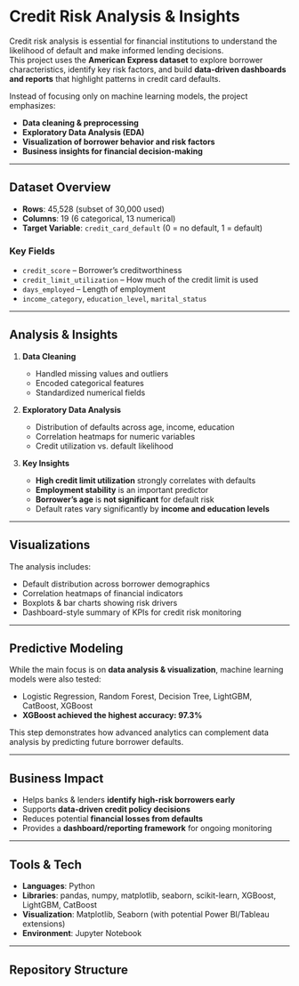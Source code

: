 # Credit Risk Analysis & Insights

Credit risk analysis is essential for financial institutions to understand the likelihood of default and make informed lending decisions.  
This project uses the **American Express dataset** to explore borrower characteristics, identify key risk factors, and build **data-driven dashboards and reports** that highlight patterns in credit card defaults.  

Instead of focusing only on machine learning models, the project emphasizes:
- **Data cleaning & preprocessing**  
- **Exploratory Data Analysis (EDA)**  
- **Visualization of borrower behavior and risk factors**  
- **Business insights for financial decision-making**  

---

## Dataset Overview

- **Rows**: 45,528 (subset of 30,000 used)  
- **Columns**: 19 (6 categorical, 13 numerical)  
- **Target Variable**: `credit_card_default` (0 = no default, 1 = default)  

### Key Fields
- `credit_score` – Borrower’s creditworthiness  
- `credit_limit_utilization` – How much of the credit limit is used  
- `days_employed` – Length of employment  
- `income_category`, `education_level`, `marital_status`  

---

## Analysis & Insights

1. **Data Cleaning**
   - Handled missing values and outliers  
   - Encoded categorical features  
   - Standardized numerical fields  

2. **Exploratory Data Analysis**
   - Distribution of defaults across age, income, education  
   - Correlation heatmaps for numeric variables  
   - Credit utilization vs. default likelihood  

3. **Key Insights**
   - **High credit limit utilization** strongly correlates with defaults  
   - **Employment stability** is an important predictor  
   - **Borrower’s age** is **not significant** for default risk  
   - Default rates vary significantly by **income and education levels**  

---

## Visualizations

The analysis includes:
- Default distribution across borrower demographics  
- Correlation heatmaps of financial indicators  
- Boxplots & bar charts showing risk drivers  
- Dashboard-style summary of KPIs for credit risk monitoring  

---

## Predictive Modeling

While the main focus is on **data analysis & visualization**, machine learning models were also tested:  
- Logistic Regression, Random Forest, Decision Tree, LightGBM, CatBoost, XGBoost  
- **XGBoost achieved the highest accuracy: 97.3%**  

This step demonstrates how advanced analytics can complement data analysis by predicting future borrower defaults.  

---

## Business Impact

- Helps banks & lenders **identify high-risk borrowers early**  
- Supports **data-driven credit policy decisions**  
- Reduces potential **financial losses from defaults**  
- Provides a **dashboard/reporting framework** for ongoing monitoring  

---

## Tools & Tech

- **Languages**: Python  
- **Libraries**: pandas, numpy, matplotlib, seaborn, scikit-learn, XGBoost, LightGBM, CatBoost  
- **Visualization**: Matplotlib, Seaborn (with potential Power BI/Tableau extensions)  
- **Environment**: Jupyter Notebook  

---

## Repository Structure
